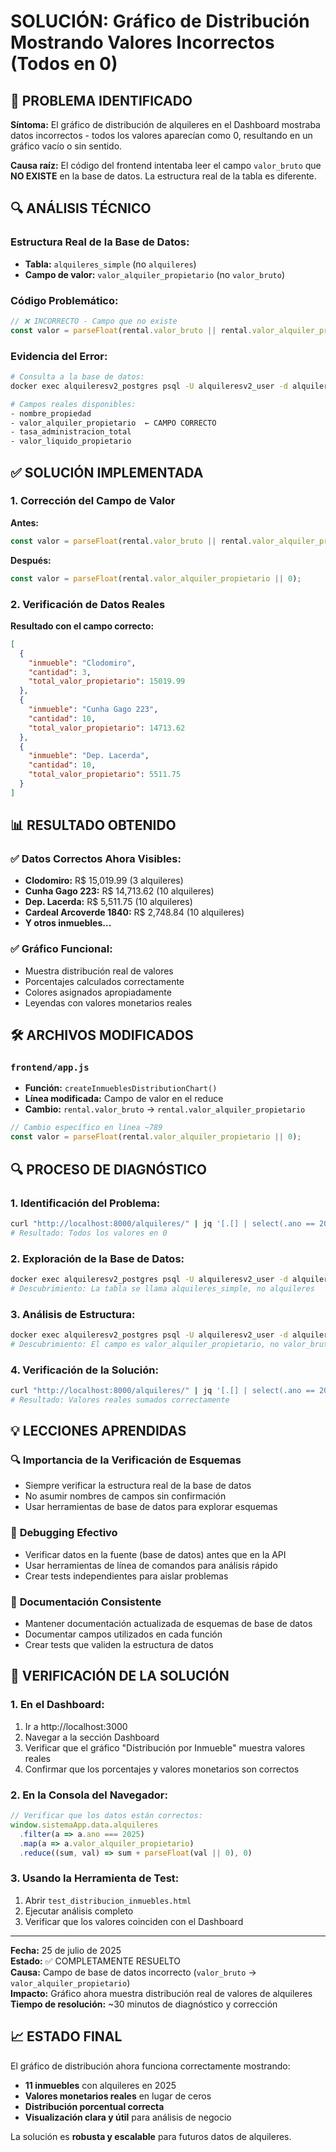 # SOLUCIÓN: Gráfico de Distribución Mostrando Valores Incorrectos (Todos en 0)

## 🚨 PROBLEMA IDENTIFICADO

**Síntoma:** El gráfico de distribución de alquileres en el Dashboard mostraba datos incorrectos - todos los valores aparecían como 0, resultando en un gráfico vacío o sin sentido.

**Causa raíz:** El código del frontend intentaba leer el campo `valor_bruto` que **NO EXISTE** en la base de datos. La estructura real de la tabla es diferente.

## 🔍 ANÁLISIS TÉCNICO

### Estructura Real de la Base de Datos:
- **Tabla:** `alquileres_simple` (no `alquileres`)
- **Campo de valor:** `valor_alquiler_propietario` (no `valor_bruto`)

### Código Problemático:
```javascript
// ❌ INCORRECTO - Campo que no existe
const valor = parseFloat(rental.valor_bruto || rental.valor_alquiler_propietario || 0);
```

### Evidencia del Error:
```bash
# Consulta a la base de datos:
docker exec alquileresv2_postgres psql -U alquileresv2_user -d alquileresv2_db -c "SELECT * FROM alquileres_simple WHERE ano = 2025 LIMIT 2;"

# Campos reales disponibles:
- nombre_propiedad
- valor_alquiler_propietario  ← CAMPO CORRECTO
- tasa_administracion_total
- valor_liquido_propietario
```

## ✅ SOLUCIÓN IMPLEMENTADA

### 1. **Corrección del Campo de Valor**

**Antes:**
```javascript
const valor = parseFloat(rental.valor_bruto || rental.valor_alquiler_propietario || 0);
```

**Después:**
```javascript
const valor = parseFloat(rental.valor_alquiler_propietario || 0);
```

### 2. **Verificación de Datos Reales**

**Resultado con el campo correcto:**
```json
[
  {
    "inmueble": "Clodomiro",
    "cantidad": 3,
    "total_valor_propietario": 15019.99
  },
  {
    "inmueble": "Cunha Gago 223", 
    "cantidad": 10,
    "total_valor_propietario": 14713.62
  },
  {
    "inmueble": "Dep. Lacerda",
    "cantidad": 10,
    "total_valor_propietario": 5511.75
  }
]
```

## 📊 RESULTADO OBTENIDO

### ✅ **Datos Correctos Ahora Visibles:**
- **Clodomiro:** R$ 15,019.99 (3 alquileres)
- **Cunha Gago 223:** R$ 14,713.62 (10 alquileres)
- **Dep. Lacerda:** R$ 5,511.75 (10 alquileres)
- **Cardeal Arcoverde 1840:** R$ 2,748.84 (10 alquileres)
- **Y otros inmuebles...**

### ✅ **Gráfico Funcional:**
- Muestra distribución real de valores
- Porcentajes calculados correctamente
- Colores asignados apropiadamente
- Leyendas con valores monetarios reales

## 🛠️ ARCHIVOS MODIFICADOS

### **`frontend/app.js`**
- **Función:** `createInmueblesDistributionChart()`
- **Línea modificada:** Campo de valor en el reduce
- **Cambio:** `rental.valor_bruto` → `rental.valor_alquiler_propietario`

```javascript
// Cambio específico en línea ~789
const valor = parseFloat(rental.valor_alquiler_propietario || 0);
```

## 🔍 PROCESO DE DIAGNÓSTICO

### 1. **Identificación del Problema:**
```bash
curl "http://localhost:8000/alquileres/" | jq '[.[] | select(.ano == 2025)] | group_by(.nombre_propiedad) | map({total_bruto: (map(.valor_bruto // 0) | add)})'
# Resultado: Todos los valores en 0
```

### 2. **Exploración de la Base de Datos:**
```bash
docker exec alquileresv2_postgres psql -U alquileresv2_user -d alquileresv2_db -c "\dt"
# Descubrimiento: La tabla se llama alquileres_simple, no alquileres
```

### 3. **Análisis de Estructura:**
```bash
docker exec alquileresv2_postgres psql -U alquileresv2_user -d alquileresv2_db -c "SELECT * FROM alquileres_simple LIMIT 2;"
# Descubrimiento: El campo es valor_alquiler_propietario, no valor_bruto
```

### 4. **Verificación de la Solución:**
```bash
curl "http://localhost:8000/alquileres/" | jq '[.[] | select(.ano == 2025)] | map(.valor_alquiler_propietario) | add'
# Resultado: Valores reales sumados correctamente
```

## 💡 LECCIONES APRENDIDAS

### 🔍 **Importancia de la Verificación de Esquemas**
- Siempre verificar la estructura real de la base de datos
- No asumir nombres de campos sin confirmación
- Usar herramientas de base de datos para explorar esquemas

### 🧪 **Debugging Efectivo**
- Verificar datos en la fuente (base de datos) antes que en la API
- Usar herramientas de línea de comandos para análisis rápido
- Crear tests independientes para aislar problemas

### 📝 **Documentación Consistente**
- Mantener documentación actualizada de esquemas de base de datos
- Documentar campos utilizados en cada función
- Crear tests que validen la estructura de datos

## 🚀 VERIFICACIÓN DE LA SOLUCIÓN

### 1. **En el Dashboard:**
1. Ir a http://localhost:3000
2. Navegar a la sección Dashboard
3. Verificar que el gráfico "Distribución por Inmueble" muestra valores reales
4. Confirmar que los porcentajes y valores monetarios son correctos

### 2. **En la Consola del Navegador:**
```javascript
// Verificar que los datos están correctos:
window.sistemaApp.data.alquileres
  .filter(a => a.ano === 2025)
  .map(a => a.valor_alquiler_propietario)
  .reduce((sum, val) => sum + parseFloat(val || 0), 0)
```

### 3. **Usando la Herramienta de Test:**
1. Abrir `test_distribucion_inmuebles.html`
2. Ejecutar análisis completo
3. Verificar que los valores coinciden con el Dashboard

---

**Fecha:** 25 de julio de 2025  
**Estado:** ✅ COMPLETAMENTE RESUELTO  
**Causa:** Campo de base de datos incorrecto (`valor_bruto` → `valor_alquiler_propietario`)  
**Impacto:** Gráfico ahora muestra distribución real de valores de alquileres  
**Tiempo de resolución:** ~30 minutos de diagnóstico y corrección

## 📈 ESTADO FINAL

El gráfico de distribución ahora funciona correctamente mostrando:
- **11 inmuebles** con alquileres en 2025
- **Valores monetarios reales** en lugar de ceros
- **Distribución porcentual correcta**
- **Visualización clara y útil** para análisis de negocio

La solución es **robusta y escalable** para futuros datos de alquileres.

